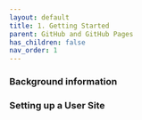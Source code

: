 ```yaml
---
layout: default
title: 1. Getting Started
parent: GitHub and GitHub Pages
has_children: false
nav_order: 1
---
```


### Background information



### Setting up a User Site
